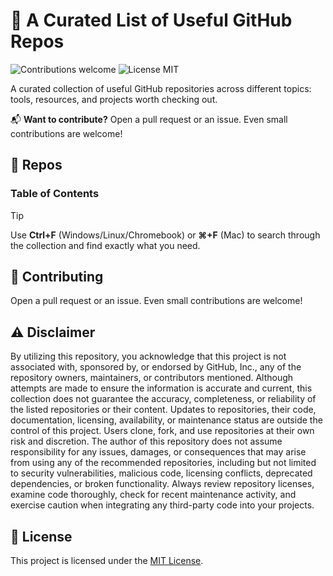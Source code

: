 # 🔨 A Curated List of Useful GitHub Repos

<p>
  <img alt="Contributions welcome" src="https://img.shields.io/badge/Contributions-welcome-green">
  <img alt="License MIT" src="https://img.shields.io/badge/License-MIT-orange">
</p>

A curated collection of useful GitHub repositories across different topics: tools, resources, and projects worth checking out.

📬 **Want to contribute?** Open a pull request or an issue. Even small contributions are welcome!

## 🔨 Repos

### Table of Contents

> [!TIP]
> Use **Ctrl+F** (Windows/Linux/Chromebook) or **⌘+F** (Mac) to search through the collection and find exactly what you need.

## 🙏 Contributing

Open a pull request or an issue. Even small contributions are welcome!

## ⚠️ Disclaimer

By utilizing this repository, you acknowledge that this project is not associated with, sponsored by, or endorsed by GitHub, Inc., any of the repository owners, maintainers, or contributors mentioned. Although attempts are made to ensure the information is accurate and current, this collection does not guarantee the accuracy, completeness, or reliability of the listed repositories or their content. Updates to repositories, their code, documentation, licensing, availability, or maintenance status are outside the control of this project. Users clone, fork, and use repositories at their own risk and discretion. The author of this repository does not assume responsibility for any issues, damages, or consequences that may arise from using any of the recommended repositories, including but not limited to security vulnerabilities, malicious code, licensing conflicts, deprecated dependencies, or broken functionality. Always review repository licenses, examine code thoroughly, check for recent maintenance activity, and exercise caution when integrating any third-party code into your projects.

## 🎫 License

This project is licensed under the [MIT License](LICENSE.md).
